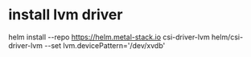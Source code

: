 # install lvm driver
helm install --repo https://helm.metal-stack.io csi-driver-lvm helm/csi-driver-lvm --set lvm.devicePattern='/dev/xvdb'
